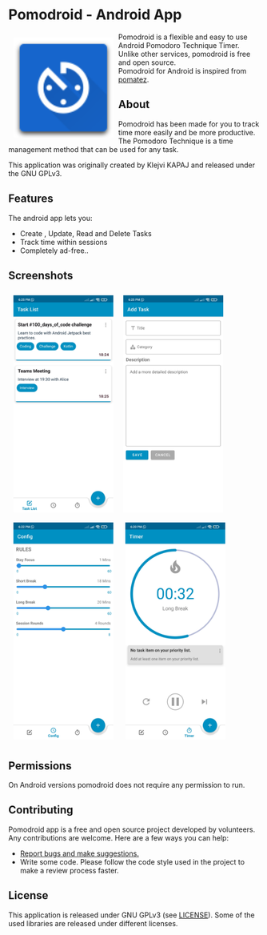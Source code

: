 # Pomodroid - Android App

<img src="/screenshots/icon.svg" align="left"
width="200" hspace="10" vspace="10">

Pomodroid is a flexible and easy to use Android Pomodoro Technique Timer.  
Unlike other services, pomodroid is free and open source.  
Pomodroid for Android is inspired from [pomatez](https://github.com/roldanjr/pomatez).


## About

Pomodroid has been made for you to track time more easily and be more productive.
The Pomodoro Technique is a time management method that can be used for any task. 

This application was originally created by Klejvi KAPAJ and released under the GNU GPLv3.

## Features

The android app lets you:
- Create , Update, Read and Delete Tasks
- Track time within sessions
- Completely ad-free..


## Screenshots

[<img src="/screenshots/fig1.jpg" align="left"
width="200"
    hspace="10" vspace="10">](/screenshots/fig1.jpg)
[<img src="/screenshots/fig2.jpg" align="center"
width="200"
    hspace="10" vspace="10">](/screenshots/fig3.jpg)
    [<img src="/screenshots/fig3.jpg" align="center"
width="200"
    hspace="10" vspace="10">](/screenshots/fig4.jpg)
    [<img src="/screenshots/fig4.jpg" align="center"
width="200"
    hspace="10" vspace="10">](/screenshots/fig4.jpg)

## Permissions

On Android versions pomodroid does not require any permission to run.


## Contributing

Pomodroid app is a free and open source project developed by volunteers. Any contributions are welcome. Here are a few ways you can help:
 * [Report bugs and make suggestions.](https://github.com/kl3jvi/pomodroid/issues)
 * Write some code. Please follow the code style used in the project to make a review process faster.

## License

This application is released under GNU GPLv3 (see [LICENSE](LICENSE)).
Some of the used libraries are released under different licenses.
